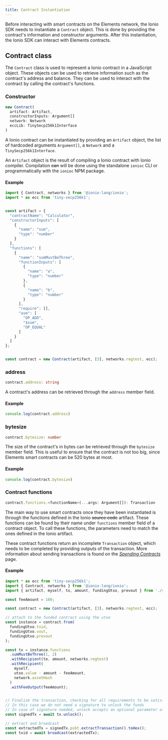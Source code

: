 ```yaml
---
title: Contract Instantiation
---
```


Before interacting with smart contracts on the Elements network, the Ionio SDK needs to instantiate a `Contract` object. This is done by providing the contract's information and constructor arguments. After this instantiation, the Ionio SDK can interact with Elements contracts.


## Contract class
The `Contract` class is used to represent a Ionio contract in a JavaScript object. These objects can be used to retrieve information such as the contract's address and balance. They can be used to interact with the contract by calling the contract's functions.

### Constructor
```ts
new Contract(
  artifact: Artifact,
  constructorInputs: Argument[]
  network: Network
  eccLib: TinySecp256k1Interface
)
```

A Ionio contract can be instantiated by providing an `Artifact` object, the list of hardcoded arguments `Argument[]`, a `Network` and a `TinySecp256k1Interface`.

An `Artifact` object is the result of compiling a Ionio contract with Ionio compiler. Compilation ~~can~~ will be done using the standalone `ionioc` CLI or programmatically with the `ionioc` NPM package.


#### Example
```ts
import { Contract, networks } from '@ionio-lang/ionio';
import * as ecc from 'tiny-secp256k1';


const artifact = {
  "contractName": "Calculator",
  "constructorInputs": [
    {
      "name": "sum",
      "type": "number"
    }
  ],
  "functions": [
    {
      "name": "sumMustBeThree",
      "functionInputs": [
        {
          "name": "a",
          "type": "number"
        },
        {
          "name": "b",
          "type": "number"
        }
      ],
      "require": [],
      "asm": [
        "OP_ADD",
        "$sum",
        "OP_EQUAL"
      ]
    }
  ]
};


const contract = new Contract(artifact, [3], networks.regtest, ecc);
```

### address
```ts
contract.address: string
```

A contract's address can be retrieved through the `address` member field.

#### Example
```ts
console.log(contract.address)
```

### bytesize
```ts
contract.bytesize: number
```

The size of the contract's in bytes can be retrieved through the `bytesize` member field. This is useful to ensure that the contract is not too big, since Elements smart contracts can be 520 bytes at most.

#### Example
```ts
console.log(contract.bytesize)
```

### Contract functions
```ts
contract.functions.<functionName>(...args: Argument[]): Transaction
```

The main way to use smart contracts once they have been instantiated is through the functions defined in the Ionio ~~source code~~ artifact. These functions can be found by their name under `functions` member field of a contract object. To call these functions, the parameters need to match the ones defined in the Ionio artifact.

These contract functions return an incomplete `Transaction` object, which needs to be completed by providing outputs of the transaction. More information about sending transactions is found on the [*Spending Contracts*](/docs/sdk/transactions) page.

#### Example
```ts
import * as ecc from 'tiny-secp256k1';
import { Contract, networks } from '@ionio-lang/ionio';
import { artifact, myself, to, amount, fundingUtxo, prevout } from './somewhere';

const feeAmount = 100;

const contract = new Contract(artifact, [3], networks.regtest, ecc);

// attach to the funded contract using the utxo
const instance = contract.from(
  fundingUtxo.txid,
  fundingUtxo.vout,
  fundingUtxo.prevout
);

const tx = instance.functions
  .sumMustBeThree(1, 2)
  .withRecipient(to, amount, networks.regtest)
  .withRecipient(
    myself,
    utxo.value - amount - feeAmount,
    network.assetHash
  )
  .withFeeOutput(feeAmount);


// Finalize the transaction, checking for all requirements to be satisfied.
// In this case we do not need a signature to unlock the funds
// In case of signature needed, unlock accepts an optional parameter of Signer interface
const signedTx = await tx.unlock();

// extract and broadcast
const extractedTx = signedTx.psbt.extractTransaction().toHex();
const txid = await broadcast(extractedTx);
```
